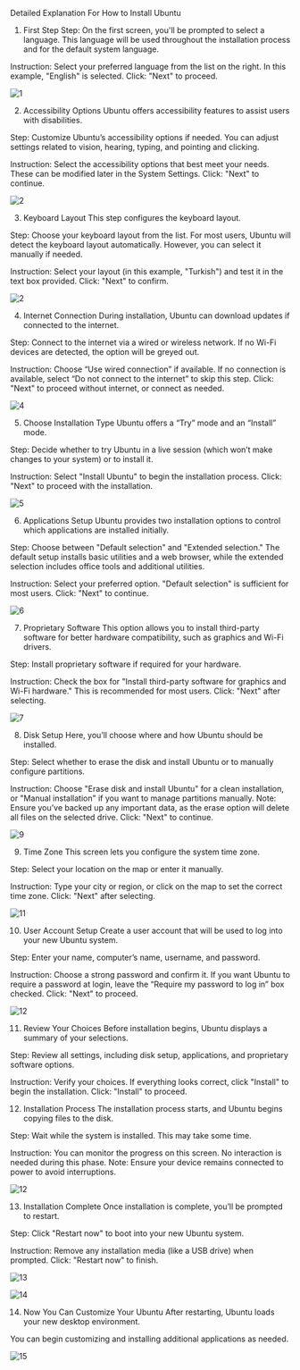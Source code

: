 
Detailed Explanation For How to Install Ubuntu
1. First Step
Step: On the first screen, you'll be prompted to select a language. This language will be used throughout the installation process and for the default system language.

Instruction: Select your preferred language from the list on the right. In this example, "English" is selected.
Click: "Next" to proceed.

![1](https://github.com/user-attachments/assets/0367dec8-b1ef-461f-b9d1-88c9c0047140)

2. Accessibility Options
Ubuntu offers accessibility features to assist users with disabilities.

Step: Customize Ubuntu’s accessibility options if needed. You can adjust settings related to vision, hearing, typing, and pointing and clicking.

Instruction: Select the accessibility options that best meet your needs. These can be modified later in the System Settings.
Click: "Next" to continue.

![2](https://github.com/user-attachments/assets/a079f531-2dd0-4a54-9776-cbc24df3f352)

3. Keyboard Layout
This step configures the keyboard layout.

Step: Choose your keyboard layout from the list. For most users, Ubuntu will detect the keyboard layout automatically. However, you can select it manually if needed.

Instruction: Select your layout (in this example, "Turkish") and test it in the text box provided.
Click: "Next" to confirm.

![2](https://github.com/user-attachments/assets/575a50eb-844c-43bf-89e6-72dd5bb15539)

4. Internet Connection
During installation, Ubuntu can download updates if connected to the internet.

Step: Connect to the internet via a wired or wireless network. If no Wi-Fi devices are detected, the option will be greyed out.

Instruction: Choose “Use wired connection” if available. If no connection is available, select “Do not connect to the internet” to skip this step.
Click: "Next" to proceed without internet, or connect as needed.

![4](https://github.com/user-attachments/assets/e83dfbfe-4c45-4621-a77f-3b320a8f39cf)

5. Choose Installation Type
Ubuntu offers a “Try” mode and an “Install” mode.

Step: Decide whether to try Ubuntu in a live session (which won’t make changes to your system) or to install it.

Instruction: Select "Install Ubuntu" to begin the installation process.
Click: "Next" to proceed with the installation.

![5](https://github.com/user-attachments/assets/39248f36-1787-40f2-81f1-8dbb2f03318e)

6. Applications Setup
Ubuntu provides two installation options to control which applications are installed initially.

Step: Choose between "Default selection" and "Extended selection." The default setup installs basic utilities and a web browser, while the extended selection includes office tools and additional utilities.

Instruction: Select your preferred option. "Default selection" is sufficient for most users.
Click: "Next" to continue.

![6](https://github.com/user-attachments/assets/1c3aa50a-e6b2-42e2-845b-3faf8c77ef77)

7. Proprietary Software
This option allows you to install third-party software for better hardware compatibility, such as graphics and Wi-Fi drivers.

Step: Install proprietary software if required for your hardware.

Instruction: Check the box for "Install third-party software for graphics and Wi-Fi hardware." This is recommended for most users.
Click: "Next" after selecting.

![7](https://github.com/user-attachments/assets/681218b5-7788-4a30-bfe9-7709a7c85c37)


8. Disk Setup
Here, you’ll choose where and how Ubuntu should be installed.

Step: Select whether to erase the disk and install Ubuntu or to manually configure partitions.

Instruction: Choose "Erase disk and install Ubuntu" for a clean installation, or "Manual installation" if you want to manage partitions manually.
Note: Ensure you’ve backed up any important data, as the erase option will delete all files on the selected drive.
Click: "Next" to continue.

![9](https://github.com/user-attachments/assets/c6027c30-8f6d-4ad2-9e5d-a2069971816b)


9. Time Zone
This screen lets you configure the system time zone.

Step: Select your location on the map or enter it manually.

Instruction: Type your city or region, or click on the map to set the correct time zone.
Click: "Next" after selecting.

![11](https://github.com/user-attachments/assets/a8e8fbce-60c3-4c5d-8264-619fb90105f9)

10. User Account Setup
Create a user account that will be used to log into your new Ubuntu system.

Step: Enter your name, computer’s name, username, and password.

Instruction: Choose a strong password and confirm it. If you want Ubuntu to require a password at login, leave the “Require my password to log in” box checked.
Click: "Next" to proceed.

![12](https://github.com/user-attachments/assets/9aecba1f-1317-4b17-9816-a4dc3ce48039)

11. Review Your Choices
Before installation begins, Ubuntu displays a summary of your selections.

Step: Review all settings, including disk setup, applications, and proprietary software options.

Instruction: Verify your choices. If everything looks correct, click "Install" to begin the installation.
Click: "Install" to proceed.



12. Installation Process
The installation process starts, and Ubuntu begins copying files to the disk.

Step: Wait while the system is installed. This may take some time.

Instruction: You can monitor the progress on this screen. No interaction is needed during this phase.
Note: Ensure your device remains connected to power to avoid interruptions.

![12](https://github.com/user-attachments/assets/35c24d38-aee5-45f4-9b34-74e5c86a124d)

13. Installation Complete
Once installation is complete, you’ll be prompted to restart.

Step: Click "Restart now" to boot into your new Ubuntu system.

Instruction: Remove any installation media (like a USB drive) when prompted.
Click: "Restart now" to finish.

![13](https://github.com/user-attachments/assets/0a361dab-fa4b-4574-85e2-02f7527e63b1)

![14](https://github.com/user-attachments/assets/a55b669b-b196-480d-b9b0-09788a88a1db)


14. Now You Can Customize Your Ubuntu
After restarting, Ubuntu loads your new desktop environment.

You can begin customizing and installing additional applications as needed.

![15](https://github.com/user-attachments/assets/b615b4c5-b8dc-41e3-9af3-578ad27fb1e9)




